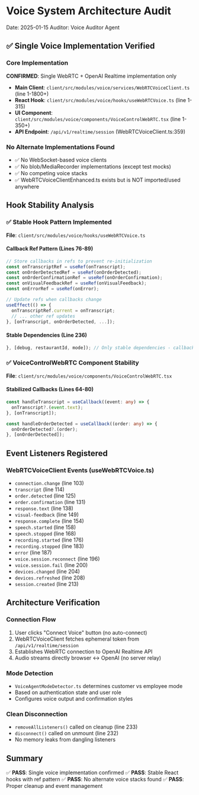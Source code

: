 # Voice System Architecture Audit
Date: 2025-01-15
Auditor: Voice Auditor Agent

## ✅ Single Voice Implementation Verified

### Core Implementation
**CONFIRMED**: Single WebRTC + OpenAI Realtime implementation only

- **Main Client**: `client/src/modules/voice/services/WebRTCVoiceClient.ts` (line 1-1800+)
- **React Hook**: `client/src/modules/voice/hooks/useWebRTCVoice.ts` (line 1-315)
- **UI Component**: `client/src/modules/voice/components/VoiceControlWebRTC.tsx` (line 1-350+)
- **API Endpoint**: `/api/v1/realtime/session` (WebRTCVoiceClient.ts:359)

### No Alternate Implementations Found
- ✅ No WebSocket-based voice clients
- ✅ No blob/MediaRecorder implementations (except test mocks)
- ✅ No competing voice stacks
- ✅ WebRTCVoiceClientEnhanced.ts exists but is NOT imported/used anywhere

## Hook Stability Analysis

### ✅ Stable Hook Pattern Implemented
**File**: `client/src/modules/voice/hooks/useWebRTCVoice.ts`

#### Callback Ref Pattern (Lines 76-89)
```typescript
// Store callbacks in refs to prevent re-initialization
const onTranscriptRef = useRef(onTranscript);
const onOrderDetectedRef = useRef(onOrderDetected);
const onOrderConfirmationRef = useRef(onOrderConfirmation);
const onVisualFeedbackRef = useRef(onVisualFeedback);
const onErrorRef = useRef(onError);

// Update refs when callbacks change
useEffect(() => {
  onTranscriptRef.current = onTranscript;
  // ... other ref updates
}, [onTranscript, onOrderDetected, ...]);
```

#### Stable Dependencies (Line 236)
```typescript
}, [debug, restaurantId, mode]); // Only stable dependencies - callbacks handled via refs
```

### ✅ VoiceControlWebRTC Component Stability
**File**: `client/src/modules/voice/components/VoiceControlWebRTC.tsx`

#### Stabilized Callbacks (Lines 64-80)
```typescript
const handleTranscript = useCallback((event: any) => {
  onTranscript?.(event.text);
}, [onTranscript]);

const handleOrderDetected = useCallback((order: any) => {
  onOrderDetected?.(order);
}, [onOrderDetected]);
```

## Event Listeners Registered

### WebRTCVoiceClient Events (useWebRTCVoice.ts)
- `connection.change` (line 103)
- `transcript` (line 114)
- `order.detected` (line 125)
- `order.confirmation` (line 131)
- `response.text` (line 138)
- `visual-feedback` (line 149)
- `response.complete` (line 154)
- `speech.started` (line 158)
- `speech.stopped` (line 168)
- `recording.started` (line 176)
- `recording.stopped` (line 183)
- `error` (line 187)
- `voice.session.reconnect` (line 196)
- `voice.session.fail` (line 200)
- `devices.changed` (line 204)
- `devices.refreshed` (line 208)
- `session.created` (line 213)

## Architecture Verification

### Connection Flow
1. User clicks "Connect Voice" button (no auto-connect)
2. WebRTCVoiceClient fetches ephemeral token from `/api/v1/realtime/session`
3. Establishes WebRTC connection to OpenAI Realtime API
4. Audio streams directly browser ↔ OpenAI (no server relay)

### Mode Detection
- `VoiceAgentModeDetector.ts` determines customer vs employee mode
- Based on authentication state and user role
- Configures voice output and confirmation styles

### Clean Disconnection
- `removeAllListeners()` called on cleanup (line 233)
- `disconnect()` called on unmount (line 232)
- No memory leaks from dangling listeners

## Summary
✅ **PASS**: Single voice implementation confirmed
✅ **PASS**: Stable React hooks with ref pattern
✅ **PASS**: No alternate voice stacks found
✅ **PASS**: Proper cleanup and event management